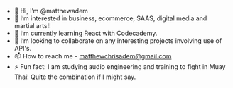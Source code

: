 - 👋 Hi, I’m @matthewadem
- 👀 I’m interested in business, ecommerce, SAAS, digital media and martial arts!!
- 🌱 I’m currently learning React with Codecademy.
- 💞️ I’m looking to collaborate on any interesting projects involving use of API's.
- 📫 How to reach me - matthewchrisadem@gmail.com
- ⚡ Fun fact: I am studying audio engineering and training to fight in Muay Thai! Quite the combination if I might say.
<!---
matthewadem/matthewadem is a ✨ special ✨ repository because its `README.md` (this file) appears on your GitHub profile.
You can click the Preview link to take a look at your changes.
--->
